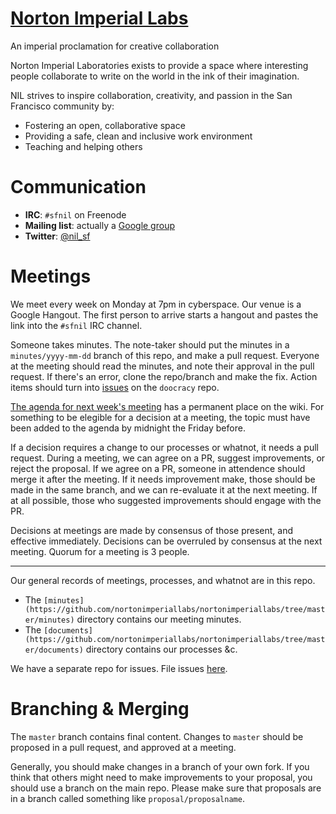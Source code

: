 [Norton Imperial Labs](http://nortonimperiallabs.org/)
======================
An imperial proclamation for creative collaboration

Norton Imperial Laboratories exists to provide a space where interesting people collaborate to write on the world in the ink of their imagination.

NIL strives to inspire collaboration, creativity, and passion in the San Francisco community by:

* Fostering an open, collaborative space 
* Providing a safe, clean and inclusive work environment
* Teaching and helping others


Communication
=============

* **IRC**: `#sfnil` on Freenode
* **Mailing list**: actually a [Google group](https://groups.google.com/forum/#!forum/sfhackerspace)
* **Twitter**: [@nil_sf](https://twitter.com/nil_sf)


Meetings
========

We meet every week on Monday at 7pm in cyberspace. Our venue is a Google Hangout. The first person to arrive starts a hangout and pastes the link into the `#sfnil` IRC channel.

Someone takes minutes. The note-taker should put the minutes in a `minutes/yyyy-mm-dd` branch of this repo, and make a pull request. Everyone at the meeting should read the minutes, and note their approval in the pull request. If there's an error, clone the repo/branch and make the fix. Action items should turn into [issues](https://github.com/nortonimperiallabs/doocracy) on the `doocracy` repo.

[The agenda for next week's meeting](http://wiki.nortonimperiallabs.org/next-meeting-agenda) has a permanent place on the wiki. For something to be elegible for a decision at a meeting, the topic must have been added to the agenda by midnight the Friday before.

If a decision requires a change to our processes or whatnot, it needs a pull request. During a meeting, we can agree on a PR, suggest improvements, or reject the proposal. If we agree on a PR, someone in attendence should merge it after the meeting. If it needs improvement make, those should be made in the same branch, and we can re-evaluate it at the next meeting. If at all possible, those who suggested improvements should engage with the PR.

Decisions at meetings are made by consensus of those present, and effective immediately. Decisions can be overruled by consensus at the next meeting. Quorum for a meeting is 3 people.

* * * * *

Our general records of meetings, processes, and whatnot are in this repo. 

* The `[minutes](https://github.com/nortonimperiallabs/nortonimperiallabs/tree/master/minutes)` directory contains our meeting minutes.
* The `[documents](https://github.com/nortonimperiallabs/nortonimperiallabs/tree/master/documents)` directory contains our processes &c.

We have a separate repo for issues. File issues [here](https://github.com/nortonimperiallabs/doocracy).


Branching & Merging
===================

The `master` branch contains final content. Changes to `master` should be proposed in a pull request, and approved at a meeting.

Generally, you should make changes in a branch of your own fork. If you think that others might need to make improvements to your proposal, you should use a branch on the main repo. Please make sure that proposals are in a branch called something like `proposal/proposalname`.

